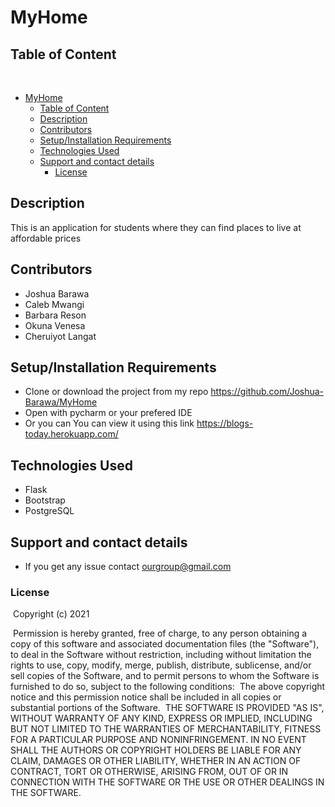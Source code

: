 # MyHome

## Table of Content
​
- [MyHome](#myhome)
  - [Table of Content](#table-of-content)
  - [Description](#description)
  - [Contributors](#contributors)
  - [Setup/Installation Requirements](#setupinstallation-requirements)
  - [Technologies Used](#technologies-used)
  - [Support and contact details](#support-and-contact-details)
    - [License](#license)

## Description
This is an application for students where they can find places to live at affordable prices

## Contributors
* Joshua Barawa
* Caleb Mwangi
* Barbara Reson
* Okuna Venesa
* Cheruiyot Langat
## Setup/Installation Requirements
* Clone or download the project from my repo https://github.com/Joshua-Barawa/MyHome
* Open with pycharm or your prefered IDE
* Or you can You can view it using this link https://blogs-today.herokuapp.com/

## Technologies Used
* Flask
* Bootstrap
* PostgreSQL
## Support and contact details
* If you get any issue contact ourgroup@gmail.com
### License
​
Copyright (c) 2021

​
Permission is hereby granted, free of charge, to any person obtaining a copy
of this software and associated documentation files (the "Software"), to deal
in the Software without restriction, including without limitation the rights
to use, copy, modify, merge, publish, distribute, sublicense, and/or sell
copies of the Software, and to permit persons to whom the Software is
furnished to do so, subject to the following conditions:
​
The above copyright notice and this permission notice shall be included in all
copies or substantial portions of the Software.
​
THE SOFTWARE IS PROVIDED "AS IS", WITHOUT WARRANTY OF ANY KIND, EXPRESS OR
IMPLIED, INCLUDING BUT NOT LIMITED TO THE WARRANTIES OF MERCHANTABILITY,
FITNESS FOR A PARTICULAR PURPOSE AND NONINFRINGEMENT. IN NO EVENT SHALL THE
AUTHORS OR COPYRIGHT HOLDERS BE LIABLE FOR ANY CLAIM, DAMAGES OR OTHER
LIABILITY, WHETHER IN AN ACTION OF CONTRACT, TORT OR OTHERWISE, ARISING FROM,
OUT OF OR IN CONNECTION WITH THE SOFTWARE OR THE USE OR OTHER DEALINGS IN THE
SOFTWARE.
